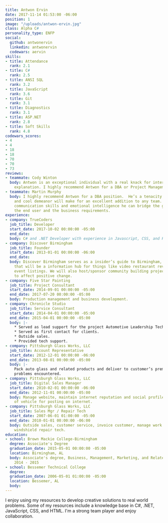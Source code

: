 ```yaml
---
title: Antwon Ervin
date: 2017-11-14 01:53:00 -06:00
position: 1
image: "/uploads/antwon-ervin.jpg"
class: Alpha C#
personality_type: ENFP
social:
  github: antwonervin
  linkedin: antwonervin
  codewars: aervin
skills:
- title: Attendance
  rank: 2.1
- title: C#
  rank: 2.5
- title: ANSI SQL
  rank: 3.2
- title: JavaScript
  rank: 3.6
- title: Git
  rank: 3.1
- title: Diagnostics
  rank: 3.1
- title: ASP.NET
  rank: 2.8
- title: Soft Skills
  rank: 4.8
codewars_scores:
- 4
- 4
- 18
- 18
- 70
- 70
- 73
reviews:
- teammate: Cody Winton
  body: Antwon is an exceptional individual with a real knack for interaction and
    explanation. I highly recommend Antwon for a DBA or Project Management role.
- teammate: Martin Murphy
  body: I highly recommend Antwon for a DBA position.  He’s a tenacity with problems
    and cool demeanor will make for an excellent addition to any team.  With natural
    communication skills and emotional intelligence he can bridge the gap between
    the end user and the business requirements.
experience:
- company: TrueCoders
  job_title: Developer
  start_date: 2017-10-02 00:00:00 -05:00
  end_date: 
  body: C# and .NET Developer with experience in Javascript, CSS, and HTML.
- company: Discover Birmingham
  job_title: Founder
  start_date: 2013-01-01 00:00:00 -06:00
  end_date: 
  body: Discover Birmingham serves as a insider’s guide to Birmingham, AL. A tool
    that will be a information hub for things like video restaurant reviews and local
    event listings. We will also host/sponsor community building projects around Birmingham
    to affect positive change.
- company: Five Star Painting
  job_title: Project Consultant
  start_date: 2014-09-01 00:00:00 -05:00
  end_date: 2017-07-20 00:00:00 -05:00
  body: Production management and business development.
- company: Chronicle Studio
  job_title: Service Consultant
  start_date: 2014-04-01 00:00:00 -05:00
  end_date: 2015-04-01 00:00:00 -05:00
  body: |-
    * Served as lead support for the project Automotive Leadership Technology.
    * Served as first contact for clients.
    * Outside sales.
    * Provided tech support.
- company: Pittsburgh Glass Works, LLC
  job_title: Account Representative
  start_date: 2012-12-01 00:00:00 -06:00
  end_date: 2013-08-01 00:00:00 -05:00
  body: |-
    Pack auto glass and related products and deliver to customer’s premises. Drive employee owned vehicle to deliver customer orders in good working condition. Perform pre-trip examination of all glass products. Document and keep record of information on pick ups and deliveries, automobile mileage, fuel costs and any
    problems encountered.
- company: Pittsburgh Glass Works, LLC
  job_title: Digital Sales Manager
  start_date: 2010-02-01 00:00:00 -06:00
  end_date: 2012-11-01 00:00:00 -05:00
  body: Manage website, maintain internet reputation and social profiles. Take photos
    of vehicle for posting on internet.
- company: Pittsburgh Glass Works, LLC
  job_title: Sales Mgr / Repair Tech
  start_date: 2007-06-01 01:00:00 -05:00
  end_date: 2010-01-01 00:00:00 -06:00
  body: Outside sales, customer service, invoice customer, manage work flow, dispatch,
    windshield repair tech.
education:
- school: Brown Mackie College-Birmingham
  degree: Associate's Degree
  graduation_date: 2015-05-01 00:00:00 -05:00
  location: Birmingham, AL
  body: Associate's degree, Business, Management, Marketing, and Related Support Services,
    2014 - 2015
- school: Bessemer Technical College
  degree: 
  graduation_date: 2006-05-01 01:00:00 -05:00
  location: Bessemer, AL
  body: 
---
```


I enjoy using my resources to develop creative solutions to real world problems. Some of my resources include a knowledge base in C#, .NET, JavaScript, CSS, and HTML. I'm a strong team player and enjoy collaboration.